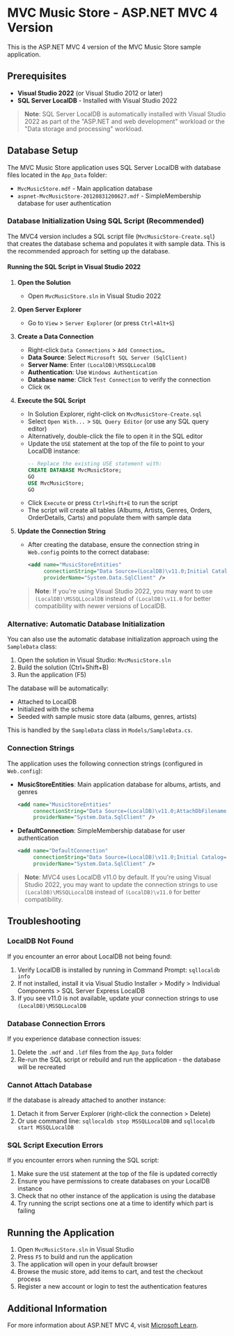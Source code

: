 # MVC Music Store - ASP.NET MVC 4 Version

This is the ASP.NET MVC 4 version of the MVC Music Store sample application.

## Prerequisites

- **Visual Studio 2022** (or Visual Studio 2012 or later)
- **SQL Server LocalDB** - Installed with Visual Studio 2022

> **Note**: SQL Server LocalDB is automatically installed with Visual Studio 2022 as part of the "ASP.NET and web development" workload or the "Data storage and processing" workload.

## Database Setup

The MVC Music Store application uses SQL Server LocalDB with database files located in the `App_Data` folder:
- `MvcMusicStore.mdf` - Main application database
- `aspnet-MvcMusicStore-20120831200627.mdf` - SimpleMembership database for user authentication

### Database Initialization Using SQL Script (Recommended)

The MVC4 version includes a SQL script file (`MvcMusicStore-Create.sql`) that creates the database schema and populates it with sample data. This is the recommended approach for setting up the database.

#### Running the SQL Script in Visual Studio 2022

1. **Open the Solution**
   - Open `MvcMusicStore.sln` in Visual Studio 2022

2. **Open Server Explorer**
   - Go to `View` > `Server Explorer` (or press `Ctrl+Alt+S`)

3. **Create a Data Connection**
   - Right-click `Data Connections` > `Add Connection…`
   - **Data Source**: Select `Microsoft SQL Server (SqlClient)`
   - **Server Name**: Enter `(LocalDB)\MSSQLLocalDB`
   - **Authentication**: Use `Windows Authentication`
   - **Database name**: Click `Test Connection` to verify the connection
   - Click `OK`

4. **Execute the SQL Script**
   - In Solution Explorer, right-click on `MvcMusicStore-Create.sql`
   - Select `Open With...` > `SQL Query Editor` (or use any SQL query editor)
   - Alternatively, double-click the file to open it in the SQL editor
   - Update the `USE` statement at the top of the file to point to your LocalDB instance:
     ```sql
     -- Replace the existing USE statement with:
     CREATE DATABASE MvcMusicStore;
     GO
     USE MvcMusicStore;
     GO
     ```
   - Click `Execute` or press `Ctrl+Shift+E` to run the script
   - The script will create all tables (Albums, Artists, Genres, Orders, OrderDetails, Carts) and populate them with sample data

5. **Update the Connection String**
   - After creating the database, ensure the connection string in `Web.config` points to the correct database:
     ```xml
     <add name="MusicStoreEntities"
          connectionString="Data Source=(LocalDB)\v11.0;Initial Catalog=MvcMusicStore;Integrated Security=True"
          providerName="System.Data.SqlClient" />
     ```
   
   > **Note**: If you're using Visual Studio 2022, you may want to use `(LocalDB)\MSSQLLocalDB` instead of `(LocalDB)\v11.0` for better compatibility with newer versions of LocalDB.

### Alternative: Automatic Database Initialization

You can also use the automatic database initialization approach using the `SampleData` class:

1. Open the solution in Visual Studio: `MvcMusicStore.sln`
2. Build the solution (Ctrl+Shift+B)
3. Run the application (F5)

The database will be automatically:
- Attached to LocalDB
- Initialized with the schema
- Seeded with sample music store data (albums, genres, artists)

This is handled by the `SampleData` class in `Models/SampleData.cs`.

### Connection Strings

The application uses the following connection strings (configured in `Web.config`):

- **MusicStoreEntities**: Main application database for albums, artists, and genres
  ```xml
  <add name="MusicStoreEntities"
       connectionString="Data Source=(LocalDB)\v11.0;AttachDbFilename=|DataDirectory|\MvcMusicStore.mdf;Integrated Security=True"
       providerName="System.Data.SqlClient" />
  ```

- **DefaultConnection**: SimpleMembership database for user authentication
  ```xml
  <add name="DefaultConnection"
       connectionString="Data Source=(LocalDB)\v11.0;Initial Catalog=aspnet-MvcMusicStore-20120831200627;Integrated Security=SSPI;AttachDBFilename=|DataDirectory|\aspnet-MvcMusicStore-20120831200627.mdf"
       providerName="System.Data.SqlClient" />
  ```

> **Note**: MVC4 uses LocalDB v11.0 by default. If you're using Visual Studio 2022, you may want to update the connection strings to use `(LocalDB)\MSSQLLocalDB` instead of `(LocalDB)\v11.0` for better compatibility.

## Troubleshooting

### LocalDB Not Found

If you encounter an error about LocalDB not being found:
1. Verify LocalDB is installed by running in Command Prompt: `sqllocaldb info`
2. If not installed, install it via Visual Studio Installer > Modify > Individual Components > SQL Server Express LocalDB
3. If you see v11.0 is not available, update your connection strings to use `(LocalDB)\MSSQLLocalDB`

### Database Connection Errors

If you experience database connection issues:
1. Delete the `.mdf` and `.ldf` files from the `App_Data` folder
2. Re-run the SQL script or rebuild and run the application - the database will be recreated

### Cannot Attach Database

If the database is already attached to another instance:
1. Detach it from Server Explorer (right-click the connection > Delete)
2. Or use command line: `sqllocaldb stop MSSQLLocalDB` and `sqllocaldb start MSSQLLocalDB`

### SQL Script Execution Errors

If you encounter errors when running the SQL script:
1. Make sure the `USE` statement at the top of the file is updated correctly
2. Ensure you have permissions to create databases on your LocalDB instance
3. Check that no other instance of the application is using the database
4. Try running the script sections one at a time to identify which part is failing

## Running the Application

1. Open `MvcMusicStore.sln` in Visual Studio
2. Press `F5` to build and run the application
3. The application will open in your default browser
4. Browse the music store, add items to cart, and test the checkout process
5. Register a new account or login to test the authentication features

## Additional Information

For more information about ASP.NET MVC 4, visit [Microsoft Learn](https://learn.microsoft.com/en-us/aspnet/mvc/).
